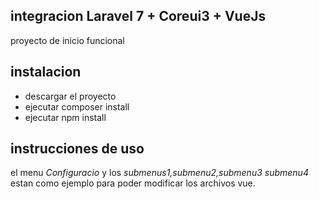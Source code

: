 ## integracion Laravel 7  + Coreui3 + VueJs
proyecto de inicio funcional
## instalacion
- descargar el proyecto 
- ejecutar composer install
- ejecutar npm install
## instrucciones de uso
 el menu *Configuracio* y los *submenus1,submenu2,submenu3 submenu4*
estan como ejemplo para poder modificar los archivos vue.
